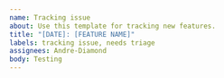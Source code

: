 ```yaml
---
name: Tracking issue
about: Use this template for tracking new features.
title: "[DATE]: [FEATURE NAME]"
labels: tracking issue, needs triage
assignees: Andre-Diamond
body: Testing
---
```

